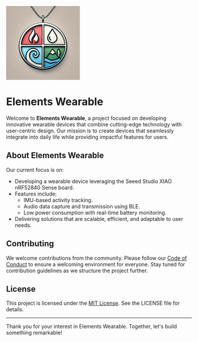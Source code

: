 <img src="../assets/logo.jpeg" alt="Elements Wearable Logo" width="200">

# Elements Wearable

Welcome to **Elements Wearable**, a project focused on developing innovative wearable devices that combine cutting-edge technology with user-centric design. Our mission is to create devices that seamlessly integrate into daily life while providing impactful features for users.

## About Elements Wearable

Our current focus is on:

- Developing a wearable device leveraging the Seeed Studio XIAO nRF52840 Sense board.
- Features include:
  - IMU-based activity tracking.
  - Audio data capture and transmission using BLE.
  - Low power consumption with real-time battery monitoring.
- Delivering solutions that are scalable, efficient, and adaptable to user needs.

## Contributing

We welcome contributions from the community. Please follow our [Code of Conduct](../CODE_OF_CONDUCT.md) to ensure a welcoming environment for everyone. Stay tuned for contribution guidelines as we structure the project further.

## License

This project is licensed under the [MIT License](../LICENSE). See the LICENSE file for details.

---

Thank you for your interest in Elements Wearable.
Together, let's build something remarkable!
